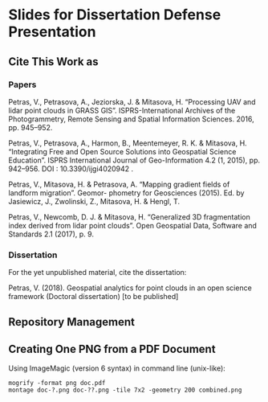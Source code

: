 # Slides for Dissertation Defense Presentation

## Cite This Work as

### Papers

Petras, V., Petrasova, A., Jeziorska, J. & Mitasova, H. “Processing UAV and lidar point clouds in
GRASS GIS”. ISPRS-International Archives of the Photogrammetry, Remote Sensing and Spatial
Information Sciences. 2016, pp. 945–952.

Petras, V., Petrasova, A., Harmon, B., Meentemeyer, R. K. & Mitasova, H. “Integrating Free and
Open Source Solutions into Geospatial Science Education”. ISPRS International Journal of
Geo-Information 4.2 (1, 2015), pp. 942–956. DOI : 10.3390/ijgi4020942 .

Petras, V., Mitasova, H. & Petrasova, A. “Mapping gradient fields of landform migration”. Geomor-
phometry for Geosciences (2015). Ed. by Jasiewicz, J., Zwolinski, Z., Mitasova, H. & Hengl, T.

Petras, V., Newcomb, D. J. & Mitasova, H. “Generalized 3D fragmentation index derived from lidar
point clouds”. Open Geospatial Data, Software and Standards 2.1 (2017), p. 9.

### Dissertation

For the yet unpublished material, cite the dissertation:

Petras, V. (2018). Geospatial analytics for point clouds in an open science framework (Doctoral dissertation) [to be published]

## Repository Management

## Creating One PNG from a PDF Document

Using ImageMagic (version 6 syntax) in command line (unix-like):

```
mogrify -format png doc.pdf
montage doc-?.png doc-??.png -tile 7x2 -geometry 200 combined.png
```
